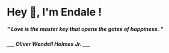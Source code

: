 <h1 title="head"> Hey 👋, I'm Endale !</h1>

**<h5><i>" Love is the master key that opens the gates of happiness. "</i></h5>**

*<b>___ Oliver Wendell Holmes Jr. ___</b>*
